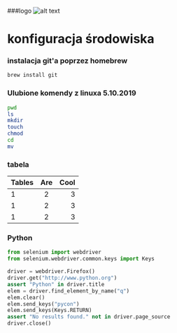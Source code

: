 ###logo 
![alt text](https://cdv.pl/wp-content/uploads/2018/02/logo.svg "Logo CDV")

# konfiguracja środowiska

### instalacja git'a poprzez homebrew

```sh
brew install git
```


### Ulubione komendy z linuxa 5.10.2019
```sh
pwd
ls
mkdir
touch
chmod
cd
mv
```

### tabela

| Tables        | Are           | Cool  |
| ------------- |:-------------:| -----:|
| 1 | 2 | 3 |
| 1 | 2 | 3 |
| 1 | 2 | 3 |


### Python

```Python
from selenium import webdriver
from selenium.webdriver.common.keys import Keys

driver = webdriver.Firefox()
driver.get("http://www.python.org")
assert "Python" in driver.title
elem = driver.find_element_by_name("q")
elem.clear()
elem.send_keys("pycon")
elem.send_keys(Keys.RETURN)
assert "No results found." not in driver.page_source
driver.close()
```


